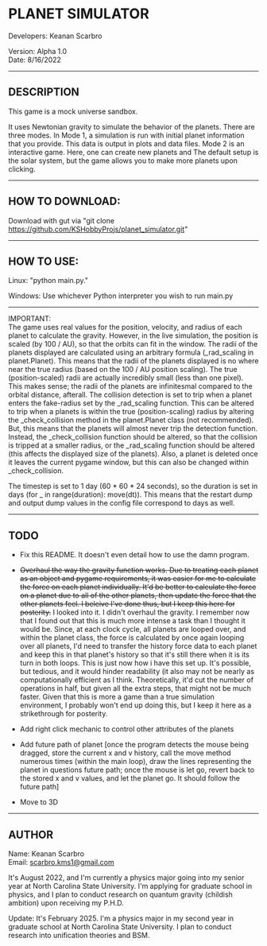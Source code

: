 # PLANET SIMULATOR

Developers: Keanan Scarbro

Version: Alpha 1.0 <br>
Date: 8/16/2022

___
## DESCRIPTION

This game is a mock universe sandbox.

It uses Newtonian gravity to simulate the behavior of the planets. There are three modes. In Mode 1, a simulation is run with initial planet information that you provide. This data is output in plots and data files. Mode 2 is an interactive game. Here, one can create new planets and The default setup is the solar system, but the game allows you to make more planets upon clicking. 
___
## HOW TO DOWNLOAD:

Download with gut via "git clone https://github.com/KSHobbyProjs/planet_simulator.git"

___
## HOW TO USE:
Linux: "python main.py."

Windows: Use whichever Python interpreter you wish to run main.py 

___
IMPORTANT: <br>
The game uses real values for the position, velocity, and radius of each planet to calculate the gravity. However, in the live simulation, the position is scaled (by 100 / AU), so that the orbits can fit in the window. The radii of the planets displayed are calculated using an arbitrary formula (_rad_scaling in planet.Planet). This means that the radii of the planets displayed is no where near the true radius (based on the 100 / AU position scaling). The true (position-scaled) radii are actually incredibly small (less than one pixel). This makes sense; the radii of the planets are infinitesmal compared to the orbital distance, afterall. The collision detection is set to trip when a planet enters the fake-radius set by the _rad_scaling function. This can be altered to trip when a planets is within the true (position-scaling) radius by altering the _check_collision method in the planet.Planet class (not recommended). But, this means that the planets will almost never trip the detection function. Instead, the _check_collision function should be altered, so that the collision is tripped at a smaller radius, or the _rad_scaling function should be altered (this affects the displayed size of the planets). Also, a planet is deleted once it leaves the current pygame window, but this can also be changed within _check_collision.

The timestep is set to 1 day (60 * 60 * 24 seconds), so the duration is set in days (for _ in range(duration): move(dt)). This means that the restart dump and output dump values in the config file correspond to days as well.
___

## TODO
- Fix this README. It doesn't even detail how to use the damn program.
- ~~Overhaul the way the gravity function works. Due to treating each planet as an object and pygame requirements, it was easier for me to calculate the force on each planet individually. It'd be better to calculate the force on a planet due to all of the other planets, then update the force that the other planets feel. I beleive I've done thus, but I keep this here for posterity.~~ I looked into it. I didn't overhaul the gravity. I remember now that I found out that this is much more intense a task than I thought it would be. Since, at each clock cycle, all planets are looped over, and within the planet class, the force is calculated by once again looping over all planets, I'd need to transfer the history force data to each planet and keep this in that planet's history so that it's still there when it is its turn in both loops. This is just now how i have this set up. It's possible, but tedious, and it would hinder readability (it also may not be nearly as computationally efficient as I think. Theoretically, it'd cut the number of operations in half, but given all the extra steps, that might not be much faster. Given that this is more a game than a true simulation environment, I probably won't end up doing this, but I keep it here as a strikethrough for posterity.
- Add right click mechanic to control other attributes of the planets

- Add future path of planet [once the program detects the mouse being dragged, store the current x and v history, call the move method numerous times (within the main loop), draw the lines representing the planet in questions future path; once the mouse is let go, revert back to the stored x and v values, and let the planet go. It should follow the future path]

- Move to 3D
___

## AUTHOR
Name: Keanan Scarbro <br>
Email: scarbro.kms1@gmail.com

It's August 2022, and I'm currently a physics major going into my senior year at North Carolina State University. I'm applying for graduate school in physics, and I plan to conduct research on quantum gravity (childish ambition) 
upon receiving my P.H.D.

Update: It's February 2025. I'm a physics major in my second year in graduate school at North Carolina State University. I plan to conduct research into unification theories and BSM.
